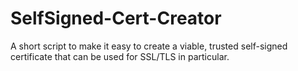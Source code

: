 # SelfSigned-Cert-Creator
A short script to make it easy to create a viable, trusted self-signed certificate that can be used for SSL/TLS in particular.
